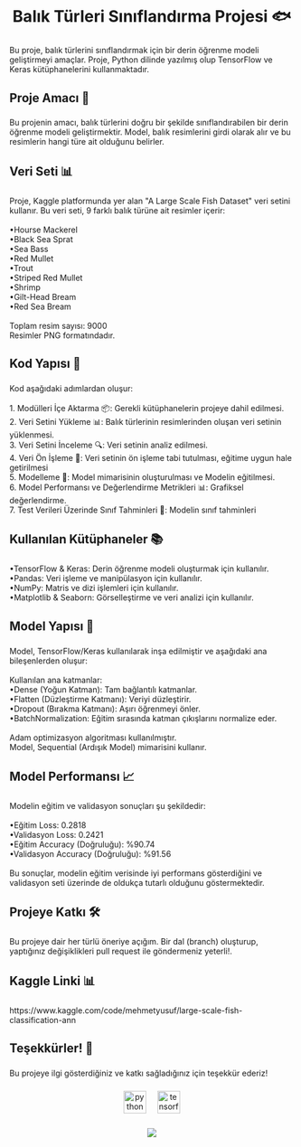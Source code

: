 <h1 align="center">Balık Türleri Sınıflandırma Projesi 🐟</h1>

###

<p align="left">Bu proje, balık türlerini sınıflandırmak için bir derin öğrenme modeli geliştirmeyi amaçlar. Proje, Python dilinde yazılmış olup TensorFlow ve Keras kütüphanelerini kullanmaktadır.</p>

###

<h2 align="left">Proje Amacı 🎯</h2>

###

<p align="left">Bu projenin amacı, balık türlerini doğru bir şekilde sınıflandırabilen bir derin öğrenme modeli geliştirmektir. Model, balık resimlerini girdi olarak alır ve bu resimlerin hangi türe ait olduğunu belirler.</p>

###

<h2 align="left">Veri Seti 📊</h2>

###

<p align="left">Proje, Kaggle platformunda yer alan "A Large Scale Fish Dataset" veri setini kullanır. Bu veri seti, 9 farklı balık türüne ait resimler içerir:<br><br>    •Hourse Mackerel<br>    •Black Sea Sprat<br>    •Sea Bass<br>    •Red Mullet<br>    •Trout<br>    •Striped Red Mullet<br>    •Shrimp<br>    •Gilt-Head Bream<br>    •Red Sea Bream<br><br>    Toplam resim sayısı: 9000<br>    Resimler PNG formatındadır.</p>

###

<h2 align="left">Kod Yapısı 📁</h2>

###

<p align="left">Kod aşağıdaki adımlardan oluşur:<br><br>1. Modülleri İçe Aktarma 📦: Gerekli kütüphanelerin projeye dahil edilmesi.<br>2. Veri Setini Yükleme 📊: Balık türlerinin resimlerinden oluşan veri setinin yüklenmesi.<br>3. Veri Setini İnceleme 🔍: Veri setinin analiz edilmesi.<br>4. Veri Ön İşleme 🔄: Veri setinin ön işleme tabi tutulması, eğitime uygun hale getirilmesi<br>5. Modelleme 🤖: Model mimarisinin oluşturulması ve Modelin eğitilmesi.<br>6. Model Performansı ve Değerlendirme Metrikleri 📊: Grafiksel değerlendirme.<br>7. Test Verileri Üzerinde Sınıf Tahminleri 📝: Modelin sınıf tahminleri</p>

###

<h2 align="left">Kullanılan Kütüphaneler 📚</h2>

###

<p align="left">•TensorFlow & Keras: Derin öğrenme modeli oluşturmak için kullanılır.<br>•Pandas: Veri işleme ve manipülasyon için kullanılır.<br>•NumPy: Matris ve dizi işlemleri için kullanılır.<br>•Matplotlib & Seaborn: Görselleştirme ve veri analizi için kullanılır.</p>

###

<h2 align="left">Model Yapısı 🤖</h2>

###

<p align="left">Model, TensorFlow/Keras kullanılarak inşa edilmiştir ve aşağıdaki ana bileşenlerden oluşur:<br><br>Kullanılan ana katmanlar:<br>•Dense (Yoğun Katman): Tam bağlantılı katmanlar.<br>•Flatten (Düzleştirme Katmanı): Veriyi düzleştirir.<br>•Dropout (Bırakma Katmanı): Aşırı öğrenmeyi önler.<br>•BatchNormalization: Eğitim sırasında katman çıkışlarını normalize eder.<br><br>Adam optimizasyon algoritması kullanılmıştır.<br>Model, Sequential (Ardışık Model) mimarisini kullanır.</p>

###

<h2 align="left">Model Performansı 📈</h2>

###

<p align="left">Modelin eğitim ve validasyon sonuçları şu şekildedir:<br><br>    •Eğitim Loss: 0.2818<br>    •Validasyon Loss: 0.2421<br>    •Eğitim Accuracy (Doğruluğu): %90.74<br>    •Validasyon Accuracy (Doğruluğu): %91.56<br><br>Bu sonuçlar, modelin eğitim verisinde iyi performans gösterdiğini ve validasyon seti üzerinde de oldukça tutarlı olduğunu göstermektedir.</p>

###

<h2 align="left">Projeye Katkı 🛠️</h2>

###

<p align="left">Bu projeye dair her türlü öneriye açığım. Bir dal (branch) oluşturup, yaptığınız değişiklikleri pull request ile göndermeniz yeterli!.</p>

###

<h2 align="left">Kaggle Linki 📊</h2>

###

<p align="left">https://www.kaggle.com/code/mehmetyusuf/large-scale-fish-classification-ann</p>

###

<h2 align="left">Teşekkürler! 🙌</h2>

###

<p align="left">Bu projeye ilgi gösterdiğiniz ve katkı sağladığınız için teşekkür ederiz!</p>

###

<div align="center">
  <img src="https://cdn.jsdelivr.net/gh/devicons/devicon/icons/python/python-original-wordmark.svg" height="40" alt="python logo"  />
  <img width="12" />
  <img src="https://cdn.jsdelivr.net/gh/devicons/devicon/icons/tensorflow/tensorflow-original.svg" height="40" alt="tensorflow logo"  />
</div>

###

<div align="center">
  <img src="https://profile-counter.glitch.me/MehmetYB4/count.svg?"  />
</div>

###
